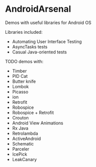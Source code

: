 # AndroidArsenal
Demos with useful libraries for Android OS

Libraries included:
- Automating User Interface Testing
- AsyncTasks tests
- Casual Java-oriented tests

TODO demos with:
- Timber
- PID Cat
- Butter knife
- Lombok
- Picasso
- ion
- Retrofit
- Robospice
- Robospice + Retrofit
- Crouton
- Android View Animations
- Rx Java
- Retrolambda
- ActiveAndroid
- Schematic
- Parceler
- IcePick
- LeakCanary